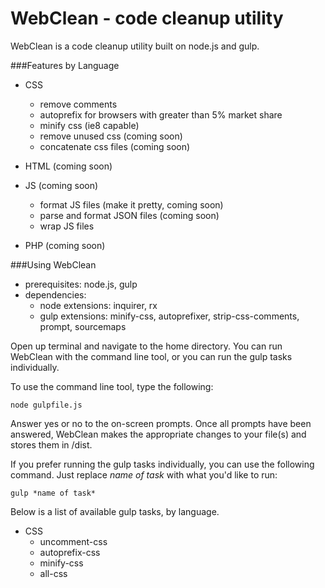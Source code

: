 WebClean - code cleanup utility
=============================

WebClean is a code cleanup utility built on node.js and gulp.


###Features by Language

- CSS
     - remove comments
     - autoprefix for browsers with greater than 5% market share
     - minify css (ie8 capable)
     - remove unused css (coming soon)
     - concatenate css files (coming soon)

- HTML (coming soon)

- JS (coming soon)
    - format JS files (make it pretty, coming soon)
    - parse and format JSON files (coming soon)
    - wrap JS files 

- PHP (coming soon)

###Using WebClean

- prerequisites: node.js, gulp
- dependencies:
    - node extensions: inquirer, rx
    - gulp extensions: minify-css, autoprefixer, strip-css-comments, prompt, sourcemaps

Open up terminal and navigate to the home directory. You can run WebClean with the command line tool,
or you can run the gulp tasks individually.

To use the command line tool, type the following:

``` shell
node gulpfile.js
```

Answer yes or no to the on-screen prompts. Once all prompts have been answered, WebClean makes the
appropriate changes to your file(s) and stores them in /dist.

If you prefer running the gulp tasks individually, you can use the following command. Just replace *name of task*
with what you'd like to run:

``` shell
gulp *name of task*
```

Below is a list of available gulp tasks, by language.

- CSS
    - uncomment-css
    - autoprefix-css
    - minify-css
    - all-css